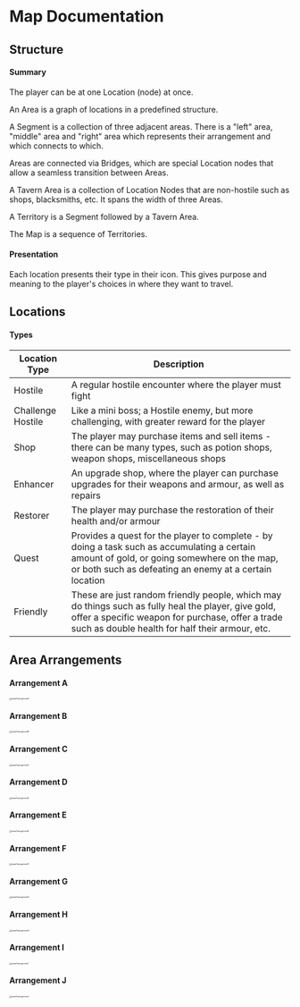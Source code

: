 # Map Documentation

## Structure

#### Summary

The player can be at one Location (node) at once.

An Area is a graph of locations in a predefined structure.

A Segment is a collection of three adjacent areas. There is a "left" area, "middle" area and "right" area which represents their arrangement and which connects to which.

Areas are connected via Bridges, which are special Location nodes that allow a seamless transition between Areas.

A Tavern Area is a collection of Location Nodes that are non-hostile such as shops, blacksmiths, etc. It spans the width of three Areas.

A Territory is a Segment followed by a Tavern Area.

The Map is a sequence of Territories.

#### Presentation

Each location presents their type in their icon. This gives purpose and meaning to the player's choices in where they want to travel.

## Locations

#### Types

| Location Type     | Description                                                  |
| ----------------- | ------------------------------------------------------------ |
| Hostile           | A regular hostile encounter where the player must fight      |
| Challenge Hostile | Like a mini boss; a Hostile enemy, but more challenging, with greater reward for the player |
| Shop              | The player may purchase items and sell items - there can be many types, such as potion shops, weapon shops, miscellaneous shops |
| Enhancer          | An upgrade shop, where the player can purchase upgrades for their weapons and armour, as well as repairs |
| Restorer          | The player may purchase the restoration of their health and/or armour |
| Quest             | Provides a quest for the player to complete - by doing a task such as accumulating a certain amount of gold, or going somewhere on the map, or both such as defeating an enemy at a certain location |
| Friendly          | These are just random friendly people, which may do things such as fully heal the player, give gold, offer a specific weapon for purchase, offer a trade such as double health for half their armour, etc. |

## Area Arrangements

#### Arrangement A

<img src="Assets/areaArrangementA.png" alt="areaArrangementA" style="zoom: 25%;" /> 

#### Arrangement B

<img src="Assets/areaArrangementB.png" alt="areaArrangementB" style="zoom: 25%;" /> 

#### Arrangement C

<img src="Assets/areaArrangementC.png" alt="areaArrangementC" style="zoom: 25%;" /> 

#### Arrangement D

<img src="Assets/areaArrangementD.png" alt="areaArrangementD" style="zoom: 25%;" /> 

#### Arrangement E

<img src="Assets/areaArrangementE.png" alt="areaArrangementE" style="zoom: 25%;" /> 

#### Arrangement F

<img src="Assets/areaArrangementF.png" alt="areaArrangementF" style="zoom: 25%;" /> 

#### Arrangement G

<img src="Assets/areaArrangementG.png" alt="areaArrangementG" style="zoom: 25%;" /> 

#### Arrangement H

<img src="Assets/areaArrangementH.png" alt="areaArrangementH" style="zoom: 25%;" /> 

#### Arrangement I

<img src="Assets/areaArrangementI.png" alt="areaArrangementI" style="zoom: 25%;" /> 

#### Arrangement J

<img src="Assets/areaArrangementJ.png" alt="areaArrangementJ" style="zoom: 25%;" /> 






